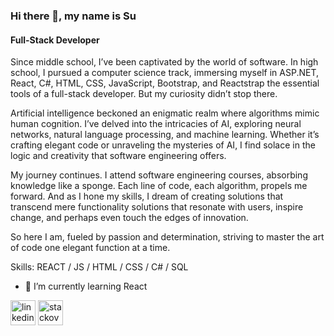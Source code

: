 ### Hi there 👋, my name is Su
#### Full-Stack Developer
Since middle school, I’ve been captivated by the world of software. In high school, I pursued a computer science track, immersing myself in ASP.NET, React, C#, HTML, CSS, JavaScript, Bootstrap, and Reactstrap the essential tools of a full-stack developer. But my curiosity didn’t stop there.

Artificial intelligence beckoned an enigmatic realm where algorithms mimic human cognition. I’ve delved into the intricacies of AI, exploring neural networks, natural language processing, and machine learning. Whether it’s crafting elegant code or unraveling the mysteries of AI, I find solace in the logic and creativity that software engineering offers.

My journey continues. I attend software engineering courses, absorbing knowledge like a sponge. Each line of code, each algorithm, propels me forward. And as I hone my skills, I dream of creating solutions that transcend mere functionality solutions that resonate with users, inspire change, and perhaps even touch the edges of innovation.

So here I am, fueled by passion and determination, striving to master the art of code one elegant function at a time.

Skills:  REACT / JS / HTML / CSS / C# / SQL

- 🌱 I’m currently learning React 


[<img src='https://cdn.jsdelivr.net/npm/simple-icons@3.0.1/icons/linkedin.svg' alt='linkedin' height='40'>](https://www.linkedin.com/in/www.linkedin.com/in/su-fiydan/)  [<img src='https://cdn.jsdelivr.net/npm/simple-icons@3.0.1/icons/stackoverflow.svg' alt='stackoverflow' height='40'>](https://stackoverflow.com/users/https://stackoverflow.com/users/25453001/su-fiydan)  

